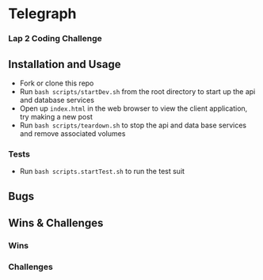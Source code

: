 # Telegraph
### Lap 2 Coding Challenge

## Installation and Usage
* Fork or clone this repo
* Run `bash scripts/startDev.sh` from the root directory to start up the api and database services
* Open up `index.html` in the web browser to view the client application, try making a new post
* Run `bash scripts/teardown.sh` to stop the api and data base services and remove associated volumes

### Tests
* Run `bash scripts.startTest.sh` to run the test suit

## Bugs

## Wins & Challenges

### Wins

### Challenges